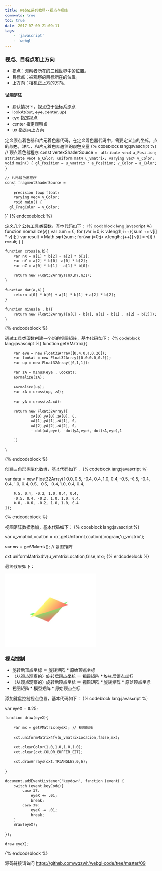 ```yaml
---
title: WebGL系列教程--视点与视线
comments: true
toc: true
date: 2017-07-09 21:09:11
tags:
    - 'javascript'
    - 'webgl'
---
```


### 视点、目标点和上方向

* 视点：观察者所在的三维世界中的位置。
* 目标点：被观察的目标所在的位置。
* 上方向：相机正上方的方向。

#### 试图矩阵

* 默认情况下，视点位于坐标系原点
* lookAt(out, eye, center, up)
* eye 指定视点
* center  指定观察点
* up  指定向上方向

<!-- more -->

定义顶点着色器和片元着色器代码，在定义着色器代码中，需要定义点的坐标，点的颜色，矩阵，和片元着色器通信的颜色变量
{% codeblock lang:javascript %}
// 顶点着色器程序
    const vertexShaderSource =
        `
    attribute vec4 a_Position;
    attribute vec4 a_Color;
    uniform mat4 u_vmatrix;
    varying vec4 v_Color;
    void main() {
      gl_Position = u_vmatrix * a_Position;
      v_Color = a_Color;
}`

    // 片元着色器程序
    const fragmentShaderSource =
        `
        precision lowp float;
        varying vec4 v_Color;
        void main() {
      gl_FragColor = v_Color;
  }`
{% endcodeblock %}

定义几个公共工具类函数，基本代码如下：
{% codeblock lang:javascript %}
function normalize(v){
        var sum = 0;
        for (var i=0;i< v.length;i++){
            sum += v[i] * v[i];
        }
        var result = Math.sqrt(sum);
        for(var j=0;j< v.length; j++){
            v[i] = v[i] / result;
        }
    }

    function cross(a,b){
        var nX = a[1] * b[2] - a[2] * b[1];
        var nY = a[2] * b[0] -a[0] * b[2];
        var nZ = a[0] * b[1] - a[1] * b[0];

        return new Float32Array([nX,nY,nZ]);
    }

    function dot(a,b){
        return a[0] * b[0] + a[1] * b[1] + a[2] * b[2];
    }

    function minus(a , b){
        return new Float32Array([a[0] - b[0], a[1] - b[1] , a[2] - b[2]]);
    }
{% endcodeblock %}

通过工具类函数创建一个新的视图矩阵，基本代码如下：
{% codeblock lang:javascript %}
function getVMatrix(){

        var eye = new Float32Array([0.4,0.0,0.26]);
        var lookat = new Float32Array([0.0,0.0,0.0]);
        var up = new Float32Array([0,1,1]);

        var zA = minus(eye , lookat);
        normalize(zA);

        normalize(up);
        var xA = cross(up, zA);

        var yA = cross(zA,xA);

        return new Float32Array([
                xA[0],yA[0],zA[0], 0,
                xA[1],yA[1],zA[1], 0,
                xA[2],yA[2],zA[2], 0,
                - dot(xA,eye), -dot(yA,eye),-dot(zA,eye),1

        ])

    }
{% endcodeblock %}

创建三角形类型化数组，基本代码如下：
{% codeblock lang:javascript %}

var data = new Float32Array([
        0.0, 0.5, -0.4, 0.4, 1.0, 0.4,
        -0.5, -0.5, -0.4, 0.4, 1.0, 0.4,
        0.5, -0.5, -0.4, 1.0, 0.4, 0.4,

        0.5, 0.4, -0.2, 1.0, 0.4, 0.4,
        -0.5, 0.4, -0.2, 1.0, 1.0, 0.4,
        0.0, -0.6, -0.2, 1.0, 1.0, 0.4
    ]);
{% endcodeblock %}

视图矩阵数据添加，基本代码如下：
{% codeblock lang:javascript %}

var u_vmatrixLocation = cxt.getUniformLocation(program,'u_vmatrix');

var mx = getVMatrix(); // 视图矩阵

cxt.uniformMatrix4fv(u_vmatrixLocation,false,mx);
{% endcodeblock %}

最终效果如下：

<img width="300" src="webgl-2017-07-09/1.jpeg"/>

### 视点控制

* 旋转后顶点坐标 ＝ 旋转矩阵 * 原始顶点坐标
* （从观点观察的）旋转后顶点坐标 ＝ 视图矩阵 * 旋转后顶点坐标
* （从观点观察的）旋转后顶点坐标 ＝ 视图矩阵 * 旋转矩阵 * 原始顶点坐标
* 视图矩阵 * 模型矩阵 * 原始顶点坐标

添加键盘控制视点位置，基本代码如下：
{% codeblock lang:javascript %}

var eyeX = 0.25;

    function draw(eyeX){

        var mx = getVMatrix(eyeX); // 视图矩阵

        cxt.uniformMatrix4fv(u_vmatrixLocation,false,mx);

        cxt.clearColor(1.0,1.0,1.0,1.0);
        cxt.clear(cxt.COLOR_BUFFER_BIT);

        cxt.drawArrays(cxt.TRIANGLES,0,6);

    }

    document.addEventListener('keydown', function (event) {
        switch (event.keyCode){
            case 37:
                eyeX += .01;
                break;
            case 39:
                eyeX -= .01;
                break;
        }
        draw(eyeX);

    });

    draw(eyeX);
{% endcodeblock %}


源码链接请访问 https://github.com/wqzwh/webgl-code/tree/master/09